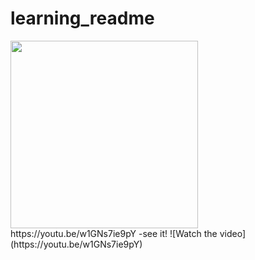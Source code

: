 # learning_readme

<img src="https://github.com/SanchitaMishra170676/learning-readme/blob/master/V%20(4).png" width="300" />
https://youtu.be/w1GNs7ie9pY -see it!
![Watch the video](https://youtu.be/w1GNs7ie9pY)

